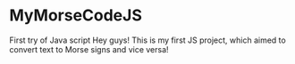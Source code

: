 # MyMorseCodeJS
First try of Java script
Hey guys! This is my first JS project, which aimed to convert text to Morse signs and vice versa!
